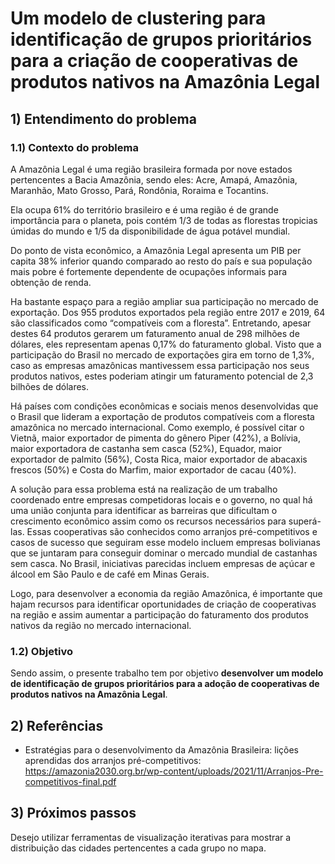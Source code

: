 # Um modelo de clustering para identificação de grupos prioritários para a criação de cooperativas de produtos nativos na Amazônia Legal
## 1) Entendimento do problema
### 1.1) Contexto do problema
A Amazônia Legal é uma região brasileira formada por nove estados pertencentes a Bacia Amazônia, sendo eles: Acre, Amapá, Amazônia, Maranhão, Mato Grosso, Pará, Rondônia, Roraima e Tocantins. 

Ela ocupa 61% do território brasileiro e é uma região é de grande importância para o planeta, pois contém 1/3 de todas as florestas tropicias úmidas do mundo e 1/5 da disponibilidade de água potável mundial. 

Do ponto de vista econômico, a Amazônia Legal apresenta um PIB per capita 38% inferior quando comparado ao resto do país e sua população mais pobre é fortemente dependente de ocupações informais para obtenção de renda.

Ha bastante espaço para a região ampliar sua participação no mercado de exportação. Dos 955 produtos exportados pela região entre 2017 e 2019, 64 são classificados como “compatíveis com a floresta”. Entretando, apesar destes 64 produtos gerarem um faturamento anual de 298 milhões de dólares, eles representam apenas 0,17% do faturamento global. Visto que a participação do Brasil no mercado de exportações gira em torno de 1,3%, caso as empresas amazônicas mantivessem essa participação nos seus produtos nativos, estes poderiam atingir um faturamento potencial de 2,3 bilhões de dólares.

Há países com condições econômicas e sociais menos desenvolvidas que o Brasil que lideram a exportação de produtos compatíveis com a floresta amazônica no mercado internacional. Como exemplo, é possível citar o Vietnã, maior exportador de pimenta do gênero Piper (42%), a Bolívia, maior exportadora de castanha sem casca (52%), Equador, maior exportador de palmito (56%), Costa Rica, maior exportador de abacaxis frescos (50%) e Costa do Marfim, maior exportador de cacau (40%).

A solução para essa problema está na realização de um trabalho coordenado entre empresas competidoras locais e o governo, no qual há uma união conjunta para identificar as barreiras que dificultam o crescimento econômico assim como os recursos necessários para superá-las. Essas cooperativas são conhecidos como arranjos pré-competitivos e casos de sucesso que seguiram esse modelo incluem empresas bolivianas que se juntaram para conseguir dominar o mercado mundial de castanhas sem casca. No Brasil, iniciativas parecidas incluem empresas de açúcar e álcool em São Paulo e de café em Minas Gerais.

Logo, para desenvolver a economia da região Amazônica, é importante que hajam recursos para identificar oportunidades de criação de cooperativas na região e assim aumentar a participação do faturamento dos produtos nativos da região no mercado internacional.

### 1.2) Objetivo
Sendo assim, o presente trabalho tem por objetivo **desenvolver um modelo de identificação de grupos prioritários para a adoção de cooperativas de produtos nativos na Amazônia Legal**.
## 2) Referências
- Estratégias para o desenvolvimento da Amazônia Brasileira: lições aprendidas dos arranjos pré-competitivos: https://amazonia2030.org.br/wp-content/uploads/2021/11/Arranjos-Pre-competitivos-final.pdf
## 3) Próximos passos 
Desejo utilizar ferramentas de visualização iterativas para mostrar a distribuição das cidades pertencentes a cada grupo no mapa.
